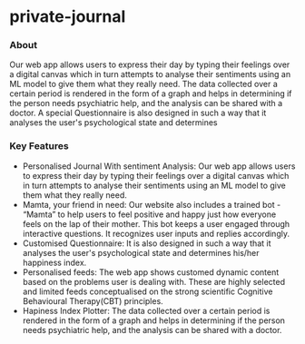 # private-journal
### About
Our web app allows users to express their day by typing their feelings over a digital canvas which in turn attempts to analyse their sentiments using an ML model to give them what they really need. The data collected over a certain period is rendered in the form of a graph and helps in determining if the person needs psychiatric help, and the analysis can be shared with a doctor. A special Questionnaire is also designed in such a way that it analyses the user's psychological state and determines


### Key Features
- Personalised Journal With sentiment Analysis: Our web app allows users to express their day by typing their feelings over a digital canvas which in turn attempts to analyse their sentiments using an ML model to give them what they really need.
- Mamta, your friend in need: Our website also includes a trained bot - “Mamta” to help users to feel positive and happy just how everyone feels on the lap of their mother. This bot keeps a user engaged through interactive questions. It recognizes user inputs and replies accordingly.
- Customised Questionnaire: It is also designed in such a way that it analyses the user's psychological state and determines his/her happiness index.
- Personalised feeds: The web app shows customed dynamic content based on the problems user is dealing with. These are highly selected and limited feeds conceptualised on the strong scientific Cognitive Behavioural Therapy(CBT) principles.
- Hapiness Index Plotter: The data collected over a certain period is rendered in the form of a graph and  helps in determining if the person needs psychiatric help, and the analysis can be shared with a doctor.


